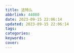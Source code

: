 ```yaml
---
title: 这特么
abbrlink: 44080
date: 2023-09-15 22:06:14
updated: 2023-09-15 22:06:14
tags:
categories:
keywords:
cover:
---
```

